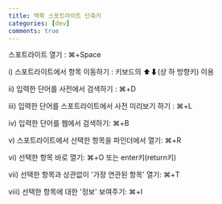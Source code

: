 ```yaml
---
title: 맥북 스포트라이트 단축키
categories: [dev]
comments: true
---
```


스포트라이트 열기 : ⌘+Space

i) 스포트라이트에서 항목 이동하기 : 키보드의 ⬆⬇(상 하 방향키) 이용

ii) 입력한 단어를 사전에서 검색하기 : ⌘+D

iii) 입력한 단어를 스포트라이트에서 사전 미리보기 하기 : ⌘+L

iv) 입력한 단어를 웹에서 검색하기: ⌘+B

v) 스포트라이트에서 선택한 항목을 파인더에서 열기: ⌘+R

vi) 선택한 항목 바로 열기: ⌘+O 또는 enter키(return키)

vii) 선택한 항목과 상관없이 '가장 연관된 항목' 열기: ⌘+T

viii) 선택한 항목에 대한 '정보' 보여주기: ⌘+I
